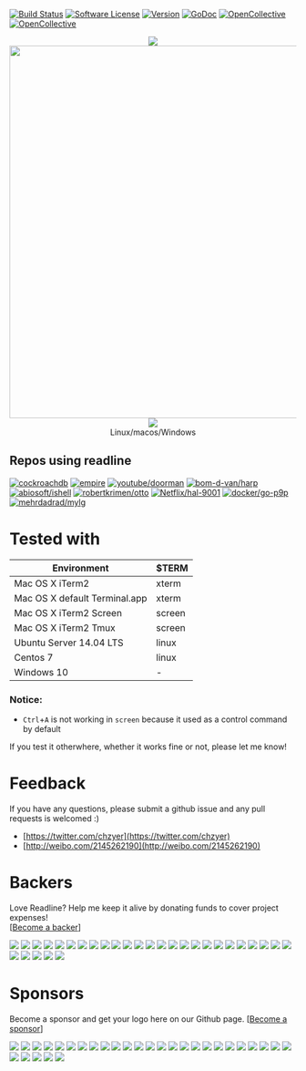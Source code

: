 [![Build Status](https://travis-ci.org/chzyer/readline.svg?branch=master)](https://travis-ci.org/chzyer/readline)
[![Software License](https://img.shields.io/badge/license-MIT-brightgreen.svg)](LICENSE.md)
[![Version](https://img.shields.io/github/tag/chzyer/readline.svg)](https://github.com/chzyer/readline/releases)
[![GoDoc](https://godoc.org/github.com/chzyer/readline?status.svg)](https://godoc.org/github.com/chzyer/readline)
[![OpenCollective](https://opencollective.com/readline/badge/backers.svg)](#backers)
[![OpenCollective](https://opencollective.com/readline/badge/sponsors.svg)](#sponsors)

<p align="center">
<img src="http://0xdf.com:39178/logo.png?1" />
<a href="https://asciinema.org/a/32oseof9mkilg7t7d4780qt4m" target="_blank"><img src="https://asciinema.org/a/32oseof9mkilg7t7d4780qt4m.png" width="654"/></a>
<img src="http://0xdf.com:39178/logo_foot.png?1" />
<br>
Linux/macos/Windows
</p>


## Repos using readline
	
[![cockroachdb](https://img.shields.io/github/stars/cockroachdb/cockroach.svg?label=cockroachdb/cockroach)](https://github.com/cockroachdb/cockroach)
[![empire](https://img.shields.io/github/stars/remind101/empire.svg?label=remind101/empire)](https://github.com/remind101/empire)
[![youtube/doorman](https://img.shields.io/github/stars/youtube/doorman.svg?label=youtube/doorman)](https://github.com/youtube/doorman)
[![bom-d-van/harp](https://img.shields.io/github/stars/bom-d-van/harp.svg?label=bom-d-van/harp)](https://github.com/bom-d-van/harp)
[![abiosoft/ishell](https://img.shields.io/github/stars/abiosoft/ishell.svg?label=abiosoft/ishell)](https://github.com/abiosoft/ishell)
[![robertkrimen/otto](https://img.shields.io/github/stars/robertkrimen/otto.svg?label=robertkrimen/otto)](https://github.com/robertkrimen/otto)
[![Netflix/hal-9001](https://img.shields.io/github/stars/Netflix/hal-9001.svg?label=Netflix/hal-9001)](https://github.com/Netflix/hal-9001)
[![docker/go-p9p](https://img.shields.io/github/stars/docker/go-p9p.svg?label=docker/go-p9p)](https://github.com/docker/go-p9p)
[![mehrdadrad/mylg](https://img.shields.io/github/stars/mehrdadrad/mylg.svg?label=mehrdadrad/mylg)](https://github.com/mehrdadrad/mylg)



# Tested with

| Environment                   | $TERM  |
| ----------------------------- | ------ |
| Mac OS X iTerm2               | xterm  |
| Mac OS X default Terminal.app | xterm  |
| Mac OS X iTerm2 Screen        | screen |
| Mac OS X iTerm2 Tmux          | screen |
| Ubuntu Server 14.04 LTS       | linux  |
| Centos 7                      | linux  |
| Windows 10                    | -      |

### Notice:
* `Ctrl`+`A` is not working in `screen` because it used as a control command by default

If you test it otherwhere, whether it works fine or not, please let me know!


# Feedback

If you have any questions, please submit a github issue and any pull requests is welcomed :)

* [https://twitter.com/chzyer](https://twitter.com/chzyer)  
* [http://weibo.com/2145262190](http://weibo.com/2145262190)  


# Backers

Love Readline? Help me keep it alive by donating funds to cover project expenses!<br />
[[Become a backer](https://opencollective.com/readline#backer)]

<a href="https://opencollective.com/readline/backer/0/website" target="_blank"><img src="https://opencollective.com/readline/backer/0/avatar.svg"></a>
<a href="https://opencollective.com/readline/backer/1/website" target="_blank"><img src="https://opencollective.com/readline/backer/1/avatar.svg"></a>
<a href="https://opencollective.com/readline/backer/2/website" target="_blank"><img src="https://opencollective.com/readline/backer/2/avatar.svg"></a>
<a href="https://opencollective.com/readline/backer/3/website" target="_blank"><img src="https://opencollective.com/readline/backer/3/avatar.svg"></a>
<a href="https://opencollective.com/readline/backer/4/website" target="_blank"><img src="https://opencollective.com/readline/backer/4/avatar.svg"></a>
<a href="https://opencollective.com/readline/backer/5/website" target="_blank"><img src="https://opencollective.com/readline/backer/5/avatar.svg"></a>
<a href="https://opencollective.com/readline/backer/6/website" target="_blank"><img src="https://opencollective.com/readline/backer/6/avatar.svg"></a>
<a href="https://opencollective.com/readline/backer/7/website" target="_blank"><img src="https://opencollective.com/readline/backer/7/avatar.svg"></a>
<a href="https://opencollective.com/readline/backer/8/website" target="_blank"><img src="https://opencollective.com/readline/backer/8/avatar.svg"></a>
<a href="https://opencollective.com/readline/backer/9/website" target="_blank"><img src="https://opencollective.com/readline/backer/9/avatar.svg"></a>
<a href="https://opencollective.com/readline/backer/10/website" target="_blank"><img src="https://opencollective.com/readline/backer/10/avatar.svg"></a>
<a href="https://opencollective.com/readline/backer/11/website" target="_blank"><img src="https://opencollective.com/readline/backer/11/avatar.svg"></a>
<a href="https://opencollective.com/readline/backer/12/website" target="_blank"><img src="https://opencollective.com/readline/backer/12/avatar.svg"></a>
<a href="https://opencollective.com/readline/backer/13/website" target="_blank"><img src="https://opencollective.com/readline/backer/13/avatar.svg"></a>
<a href="https://opencollective.com/readline/backer/14/website" target="_blank"><img src="https://opencollective.com/readline/backer/14/avatar.svg"></a>
<a href="https://opencollective.com/readline/backer/15/website" target="_blank"><img src="https://opencollective.com/readline/backer/15/avatar.svg"></a>
<a href="https://opencollective.com/readline/backer/16/website" target="_blank"><img src="https://opencollective.com/readline/backer/16/avatar.svg"></a>
<a href="https://opencollective.com/readline/backer/17/website" target="_blank"><img src="https://opencollective.com/readline/backer/17/avatar.svg"></a>
<a href="https://opencollective.com/readline/backer/18/website" target="_blank"><img src="https://opencollective.com/readline/backer/18/avatar.svg"></a>
<a href="https://opencollective.com/readline/backer/19/website" target="_blank"><img src="https://opencollective.com/readline/backer/19/avatar.svg"></a>
<a href="https://opencollective.com/readline/backer/20/website" target="_blank"><img src="https://opencollective.com/readline/backer/20/avatar.svg"></a>
<a href="https://opencollective.com/readline/backer/21/website" target="_blank"><img src="https://opencollective.com/readline/backer/21/avatar.svg"></a>
<a href="https://opencollective.com/readline/backer/22/website" target="_blank"><img src="https://opencollective.com/readline/backer/22/avatar.svg"></a>
<a href="https://opencollective.com/readline/backer/23/website" target="_blank"><img src="https://opencollective.com/readline/backer/23/avatar.svg"></a>
<a href="https://opencollective.com/readline/backer/24/website" target="_blank"><img src="https://opencollective.com/readline/backer/24/avatar.svg"></a>
<a href="https://opencollective.com/readline/backer/25/website" target="_blank"><img src="https://opencollective.com/readline/backer/25/avatar.svg"></a>
<a href="https://opencollective.com/readline/backer/26/website" target="_blank"><img src="https://opencollective.com/readline/backer/26/avatar.svg"></a>
<a href="https://opencollective.com/readline/backer/27/website" target="_blank"><img src="https://opencollective.com/readline/backer/27/avatar.svg"></a>
<a href="https://opencollective.com/readline/backer/28/website" target="_blank"><img src="https://opencollective.com/readline/backer/28/avatar.svg"></a>
<a href="https://opencollective.com/readline/backer/29/website" target="_blank"><img src="https://opencollective.com/readline/backer/29/avatar.svg"></a>


# Sponsors

Become a sponsor and get your logo here on our Github page. [[Become a sponsor](https://opencollective.com/readline#sponsor)]

<a href="https://opencollective.com/readline/sponsor/0/website" target="_blank"><img src="https://opencollective.com/readline/sponsor/0/avatar.svg"></a>
<a href="https://opencollective.com/readline/sponsor/1/website" target="_blank"><img src="https://opencollective.com/readline/sponsor/1/avatar.svg"></a>
<a href="https://opencollective.com/readline/sponsor/2/website" target="_blank"><img src="https://opencollective.com/readline/sponsor/2/avatar.svg"></a>
<a href="https://opencollective.com/readline/sponsor/3/website" target="_blank"><img src="https://opencollective.com/readline/sponsor/3/avatar.svg"></a>
<a href="https://opencollective.com/readline/sponsor/4/website" target="_blank"><img src="https://opencollective.com/readline/sponsor/4/avatar.svg"></a>
<a href="https://opencollective.com/readline/sponsor/5/website" target="_blank"><img src="https://opencollective.com/readline/sponsor/5/avatar.svg"></a>
<a href="https://opencollective.com/readline/sponsor/6/website" target="_blank"><img src="https://opencollective.com/readline/sponsor/6/avatar.svg"></a>
<a href="https://opencollective.com/readline/sponsor/7/website" target="_blank"><img src="https://opencollective.com/readline/sponsor/7/avatar.svg"></a>
<a href="https://opencollective.com/readline/sponsor/8/website" target="_blank"><img src="https://opencollective.com/readline/sponsor/8/avatar.svg"></a>
<a href="https://opencollective.com/readline/sponsor/9/website" target="_blank"><img src="https://opencollective.com/readline/sponsor/9/avatar.svg"></a>
<a href="https://opencollective.com/readline/sponsor/10/website" target="_blank"><img src="https://opencollective.com/readline/sponsor/10/avatar.svg"></a>
<a href="https://opencollective.com/readline/sponsor/11/website" target="_blank"><img src="https://opencollective.com/readline/sponsor/11/avatar.svg"></a>
<a href="https://opencollective.com/readline/sponsor/12/website" target="_blank"><img src="https://opencollective.com/readline/sponsor/12/avatar.svg"></a>
<a href="https://opencollective.com/readline/sponsor/13/website" target="_blank"><img src="https://opencollective.com/readline/sponsor/13/avatar.svg"></a>
<a href="https://opencollective.com/readline/sponsor/14/website" target="_blank"><img src="https://opencollective.com/readline/sponsor/14/avatar.svg"></a>
<a href="https://opencollective.com/readline/sponsor/15/website" target="_blank"><img src="https://opencollective.com/readline/sponsor/15/avatar.svg"></a>
<a href="https://opencollective.com/readline/sponsor/16/website" target="_blank"><img src="https://opencollective.com/readline/sponsor/16/avatar.svg"></a>
<a href="https://opencollective.com/readline/sponsor/17/website" target="_blank"><img src="https://opencollective.com/readline/sponsor/17/avatar.svg"></a>
<a href="https://opencollective.com/readline/sponsor/18/website" target="_blank"><img src="https://opencollective.com/readline/sponsor/18/avatar.svg"></a>
<a href="https://opencollective.com/readline/sponsor/19/website" target="_blank"><img src="https://opencollective.com/readline/sponsor/19/avatar.svg"></a>
<a href="https://opencollective.com/readline/sponsor/20/website" target="_blank"><img src="https://opencollective.com/readline/sponsor/20/avatar.svg"></a>
<a href="https://opencollective.com/readline/sponsor/21/website" target="_blank"><img src="https://opencollective.com/readline/sponsor/21/avatar.svg"></a>
<a href="https://opencollective.com/readline/sponsor/22/website" target="_blank"><img src="https://opencollective.com/readline/sponsor/22/avatar.svg"></a>
<a href="https://opencollective.com/readline/sponsor/23/website" target="_blank"><img src="https://opencollective.com/readline/sponsor/23/avatar.svg"></a>
<a href="https://opencollective.com/readline/sponsor/24/website" target="_blank"><img src="https://opencollective.com/readline/sponsor/24/avatar.svg"></a>
<a href="https://opencollective.com/readline/sponsor/25/website" target="_blank"><img src="https://opencollective.com/readline/sponsor/25/avatar.svg"></a>
<a href="https://opencollective.com/readline/sponsor/26/website" target="_blank"><img src="https://opencollective.com/readline/sponsor/26/avatar.svg"></a>
<a href="https://opencollective.com/readline/sponsor/27/website" target="_blank"><img src="https://opencollective.com/readline/sponsor/27/avatar.svg"></a>
<a href="https://opencollective.com/readline/sponsor/28/website" target="_blank"><img src="https://opencollective.com/readline/sponsor/28/avatar.svg"></a>
<a href="https://opencollective.com/readline/sponsor/29/website" target="_blank"><img src="https://opencollective.com/readline/sponsor/29/avatar.svg"></a>

